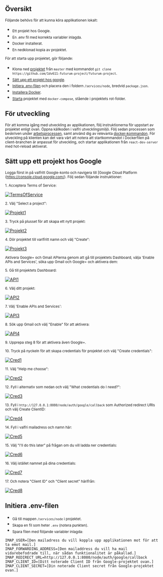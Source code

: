 ## Översikt
<sub>Följande behövs för att kunna köra applikationen lokalt:</sub>
* <sub>Ett projekt hos Google.</sub>
* <sub>En .env fil med korrekta variabler inlagda.</sub>
* <sub>Docker installerat.</sub>
* <sub>En nedklonad kopia av projektet.</sub>

<sub>För att starta upp projektet, gör följande:</sub>
* <sub>Klona ned [projektet](https://github.com/1dv611-futurum-project/futurum-project) från `master` med kommandot `git clone https://github.com/1dv611-futurum-project/futurum-project`.</sub>
* <sub>[Sätt upp ett projekt hos google](https://github.com/1dv611-futurum-project/futurum-project/wiki/Startinstruktioner#s%C3%A4tt-upp-ett-projekt-hos-google).</sub>
* <sub>[Initiera .env-filen](https://github.com/1dv611-futurum-project/futurum-project/wiki/Startinstruktioner#initiera--env-filen) och placera den i foldern `/services/node`, bredvid `package.json`.</sub>
* <sub>[Installera Docker](https://github.com/1dv611-futurum-project/futurum-project/blob/master/README.md).</sub>
* <sub>[Starta](https://github.com/1dv611-futurum-project/futurum-project/blob/master/README.md) projektet med `docker-compose`, stående i projektets rot-folder.</sub>

## För utveckling
<sub>För att komma igång med utveckling av applikationen, följ instruktionerna för uppstart av projektet enligt ovan. Öppna källkoden i valfri utvecklingsmiljö. Följ sedan processen som beskriven under [arbetsprocessen](https://github.com/1dv611-futurum-project/dokumentation/blob/master/inlämningar/elaboration/Arbetsprocessen.md), samt använd dig av relevanta [docker-kommandon](https://github.com/1dv611-futurum-project/futurum-project). För utveckling på klienten kan det vara värt att notera att startkommandot i Dockerfilen på client-branchen är anpassat för utveckling, och startar applikationen från `react-dev-server` med hot-reload aktiverat.</sub>

## Sätt upp ett projekt hos Google
<sub> Logga först in på valfritt Google-konto och navigera till [Google Cloud Platform (https://console.cloud.google.com/). Följ sedan följande instruktioner: </sub>

<sub> 1. Acceptera Terms of Service:</sub>

[![TermsOfService](https://github.com/1dv611-futurum-project/futurum-project/wiki/images/tos.jpg)](https://github.com/1dv611-futurum-project/futurum-project/wiki/images/tos.jpg)

<sub> 2. Välj "Select a project":</sub>

[![Projekt1](https://github.com/1dv611-futurum-project/futurum-project/wiki/images/proj1.jpg)](https://github.com/1dv611-futurum-project/futurum-project/wiki/images/proj1.jpg)

<sub> 3. Tryck på plusset för att skapa ett nytt projekt:</sub>

[![Projekt2](https://github.com/1dv611-futurum-project/futurum-project/wiki/images/proj2.jpg)](https://github.com/1dv611-futurum-project/futurum-project/wiki/images/proj2.jpg)

<sub> 4. Dör projektet till varlfritt namn och välj "Create":</sub>

[![Projekt3](https://github.com/1dv611-futurum-project/futurum-project/wiki/images/proj3.jpg)](https://github.com/1dv611-futurum-project/futurum-project/wiki/images/proj3.jpg)

<sub>Aktivera Google+ och Gmail APIerna genom att gå till projektets Dashboard, välja 'Enable APIs and Services', söka upp Gmail och Google+ och aktivera dem:</sub>

<sub>5. Gå till projektets Dashboard:</sub>

[![API1](https://github.com/1dv611-futurum-project/futurum-project/wiki/images/api1.jpg)](https://github.com/1dv611-futurum-project/futurum-project/wiki/images/api1.jpg)

<sub> 6. Välj ditt projekt:</sub>

[![API2](https://github.com/1dv611-futurum-project/futurum-project/wiki/images/api2.jpg)](https://github.com/1dv611-futurum-project/futurum-project/wiki/images/api2.jpg)

<sub> 7. Välj 'Enable APIs and Services':</sub>

[![API3](https://github.com/1dv611-futurum-project/futurum-project/wiki/images/api3.jpg)](https://github.com/1dv611-futurum-project/futurum-project/wiki/images/api3.jpg)

<sub> 8. Sök upp Gmail och välj "Enable" för att aktivera:</sub>

[![API4](https://github.com/1dv611-futurum-project/futurum-project/wiki/images/api4.jpg)](https://github.com/1dv611-futurum-project/futurum-project/wiki/images/api4.jpg)

<sub> 9. Upprepa steg 8 för att aktivera även Google+.</sub>

<sub> 10. Tryck på nyckeln för att skapa credentials för projektet och välj "Create credentials":</sub>

[![Cred1](https://github.com/1dv611-futurum-project/futurum-project/wiki/images/cred1.jpg)](https://github.com/1dv611-futurum-project/futurum-project/wiki/images/cred1.jpg)

<sub> 11. Välj "Help me choose":</sub>

[![Cred2](https://github.com/1dv611-futurum-project/futurum-project/wiki/images/cred2.jpg)](https://github.com/1dv611-futurum-project/futurum-project/wiki/images/cred2.jpg)

<sub> 12. Fyll i alternativ som nedan och välj "What credentials do I need?":</sub>

[![Cred3](https://github.com/1dv611-futurum-project/futurum-project/wiki/images/cred3.jpg)](https://github.com/1dv611-futurum-project/futurum-project/wiki/images/cred3.jpg)

<sub>13. Fyll i `http://127.0.0.1:8080/node/auth/google/callback` som Authorized redirect URIs och välj Create ClientID:</sub>

[![Cred4](https://github.com/1dv611-futurum-project/futurum-project/wiki/images/cred4.jpg)](https://github.com/1dv611-futurum-project/futurum-project/wiki/images/cred4.jpg)

<sub>14. Fyll i valfri mailadress och namn här:</sub>

[![Cred5](https://github.com/1dv611-futurum-project/futurum-project/wiki/images/cred5.jpg)](https://github.com/1dv611-futurum-project/futurum-project/wiki/images/cred5.jpg)

<sub>15. Välj "I'll do this later" på frågan om du vill ladda ner credentials:</sub>

[![Cred6](https://github.com/1dv611-futurum-project/futurum-project/wiki/images/cred6.jpg)](https://github.com/1dv611-futurum-project/futurum-project/wiki/images/cred6.jpg)

<sub>16. Välj istället namnet på dina credentials:</sub>

[![Cred7](https://github.com/1dv611-futurum-project/futurum-project/wiki/images/cred7.jpg)](https://github.com/1dv611-futurum-project/futurum-project/wiki/images/cred7.jpg)

<sub>17. Och notera "Client ID" och "Client secret" härifrån:</sub>

[![Cred8](https://github.com/1dv611-futurum-project/futurum-project/wiki/images/cred8.jpg)](https://github.com/1dv611-futurum-project/futurum-project/wiki/images/cred8.jpg)

## Initiera .env-filen
* <sub>Gå till mappen `/services/node` i projektet.</sub>
* <sub>Skapa en fil som heter `.env` (notera punkten).</sub>
* <sub>Spara filen med följande variabler inlagda:</sub>
```
IMAP_USER=[Den mailadress du vill koppla upp applikationen mot för att ta emot mail.]
IMAP_FORWARDING_ADDRESS=[Den mailaddress du vill ha mail vidarebefodrade till, när sådan funktionalitet är påkallad.]
IMAP_REDIRECT_URL=http://127.0.0.1:8080/node/auth/google/callback
IMAP_CLIENT_ID=[Ditt noterade Client ID från Google-projektet ovan.]
IMAP_CLIENT_SECRET=[Din noterade Client secret från Google-projektet ovan.]

```
